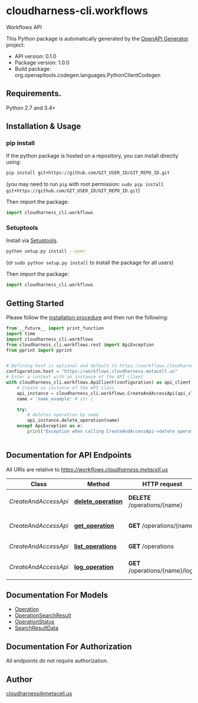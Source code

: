 # cloudharness-cli.workflows
Workflows API

This Python package is automatically generated by the [OpenAPI Generator](https://openapi-generator.tech) project:

- API version: 0.1.0
- Package version: 1.0.0
- Build package: org.openapitools.codegen.languages.PythonClientCodegen

## Requirements.

Python 2.7 and 3.4+

## Installation & Usage
### pip install

If the python package is hosted on a repository, you can install directly using:

```sh
pip install git+https://github.com/GIT_USER_ID/GIT_REPO_ID.git
```
(you may need to run `pip` with root permission: `sudo pip install git+https://github.com/GIT_USER_ID/GIT_REPO_ID.git`)

Then import the package:
```python
import cloudharness_cli.workflows
```

### Setuptools

Install via [Setuptools](http://pypi.python.org/pypi/setuptools).

```sh
python setup.py install --user
```
(or `sudo python setup.py install` to install the package for all users)

Then import the package:
```python
import cloudharness_cli.workflows
```

## Getting Started

Please follow the [installation procedure](#installation--usage) and then run the following:

```python
from __future__ import print_function
import time
import cloudharness_cli.workflows
from cloudharness_cli.workflows.rest import ApiException
from pprint import pprint


# Defining host is optional and default to https://workflows.cloudharness.metacell.us
configuration.host = "https://workflows.cloudharness.metacell.us"
# Enter a context with an instance of the API client
with cloudharness_cli.workflows.ApiClient(configuration) as api_client:
    # Create an instance of the API class
    api_instance = cloudharness_cli.workflows.CreateAndAccessApi(api_client)
    name = 'name_example' # str | 

    try:
        # deletes operation by name
        api_instance.delete_operation(name)
    except ApiException as e:
        print("Exception when calling CreateAndAccessApi->delete_operation: %s\n" % e)
    
```

## Documentation for API Endpoints

All URIs are relative to *https://workflows.cloudharness.metacell.us*

Class | Method | HTTP request | Description
------------ | ------------- | ------------- | -------------
*CreateAndAccessApi* | [**delete_operation**](docs/workflows/CreateAndAccessApi.md#delete_operation) | **DELETE** /operations/{name} | deletes operation by name
*CreateAndAccessApi* | [**get_operation**](docs/workflows/CreateAndAccessApi.md#get_operation) | **GET** /operations/{name} | get operation by name
*CreateAndAccessApi* | [**list_operations**](docs/workflows/CreateAndAccessApi.md#list_operations) | **GET** /operations | lists operations
*CreateAndAccessApi* | [**log_operation**](docs/workflows/CreateAndAccessApi.md#log_operation) | **GET** /operations/{name}/logs | get operation by name


## Documentation For Models

 - [Operation](docs/workflows/Operation.md)
 - [OperationSearchResult](docs/workflows/OperationSearchResult.md)
 - [OperationStatus](docs/workflows/OperationStatus.md)
 - [SearchResultData](docs/workflows/SearchResultData.md)


## Documentation For Authorization

 All endpoints do not require authorization.

## Author

cloudharness@metacell.us


